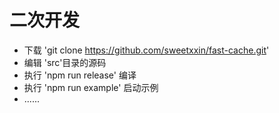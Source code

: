 # 二次开发

- 下载 'git clone https://github.com/sweetxxin/fast-cache.git'
- 编辑 'src'目录的源码
- 执行 'npm run release' 编译
- 执行 'npm run example' 启动示例
- ......
